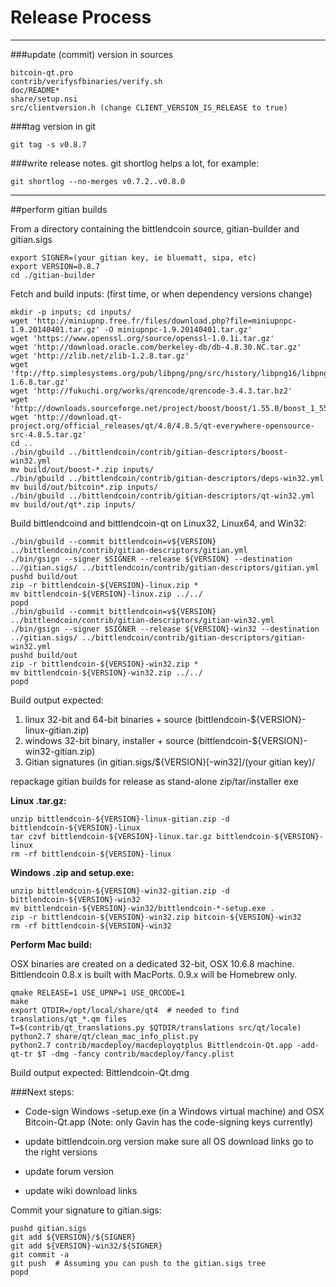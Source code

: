 Release Process
====================

* * *

###update (commit) version in sources


	bitcoin-qt.pro
	contrib/verifysfbinaries/verify.sh
	doc/README*
	share/setup.nsi
	src/clientversion.h (change CLIENT_VERSION_IS_RELEASE to true)

###tag version in git

	git tag -s v0.8.7

###write release notes. git shortlog helps a lot, for example:

	git shortlog --no-merges v0.7.2..v0.8.0

* * *

##perform gitian builds

 From a directory containing the bittlendcoin source, gitian-builder and gitian.sigs
  
	export SIGNER=(your gitian key, ie bluematt, sipa, etc)
	export VERSION=0.8.7
	cd ./gitian-builder

 Fetch and build inputs: (first time, or when dependency versions change)

	mkdir -p inputs; cd inputs/
	wget 'http://miniupnp.free.fr/files/download.php?file=miniupnpc-1.9.20140401.tar.gz' -O miniupnpc-1.9.20140401.tar.gz'
	wget 'https://www.openssl.org/source/openssl-1.0.1i.tar.gz'
	wget 'http://download.oracle.com/berkeley-db/db-4.8.30.NC.tar.gz'
	wget 'http://zlib.net/zlib-1.2.8.tar.gz'
	wget 'ftp://ftp.simplesystems.org/pub/libpng/png/src/history/libpng16/libpng-1.6.8.tar.gz'
	wget 'http://fukuchi.org/works/qrencode/qrencode-3.4.3.tar.bz2'
	wget 'http://downloads.sourceforge.net/project/boost/boost/1.55.0/boost_1_55_0.tar.bz2'
	wget 'http://download.qt-project.org/official_releases/qt/4.8/4.8.5/qt-everywhere-opensource-src-4.8.5.tar.gz'
	cd ..
	./bin/gbuild ../bittlendcoin/contrib/gitian-descriptors/boost-win32.yml
	mv build/out/boost-*.zip inputs/
	./bin/gbuild ../bittlendcoin/contrib/gitian-descriptors/deps-win32.yml
	mv build/out/bitcoin*.zip inputs/
	./bin/gbuild ../bittlendcoin/contrib/gitian-descriptors/qt-win32.yml
	mv build/out/qt*.zip inputs/

 Build bittlendcoind and bittlendcoin-qt on Linux32, Linux64, and Win32:
  
	./bin/gbuild --commit bittlendcoin=v${VERSION} ../bittlendcoin/contrib/gitian-descriptors/gitian.yml
	./bin/gsign --signer $SIGNER --release ${VERSION} --destination ../gitian.sigs/ ../bittlendcoin/contrib/gitian-descriptors/gitian.yml
	pushd build/out
	zip -r bittlendcoin-${VERSION}-linux.zip *
	mv bittlendcoin-${VERSION}-linux.zip ../../
	popd
	./bin/gbuild --commit bittlendcoin=v${VERSION} ../bittlendcoin/contrib/gitian-descriptors/gitian-win32.yml
	./bin/gsign --signer $SIGNER --release ${VERSION}-win32 --destination ../gitian.sigs/ ../bittlendcoin/contrib/gitian-descriptors/gitian-win32.yml
	pushd build/out
	zip -r bittlendcoin-${VERSION}-win32.zip *
	mv bittlendcoin-${VERSION}-win32.zip ../../
	popd

  Build output expected:

  1. linux 32-bit and 64-bit binaries + source (bittlendcoin-${VERSION}-linux-gitian.zip)
  2. windows 32-bit binary, installer + source (bittlendcoin-${VERSION}-win32-gitian.zip)
  3. Gitian signatures (in gitian.sigs/${VERSION}[-win32]/(your gitian key)/

repackage gitian builds for release as stand-alone zip/tar/installer exe

**Linux .tar.gz:**

	unzip bittlendcoin-${VERSION}-linux-gitian.zip -d bittlendcoin-${VERSION}-linux
	tar czvf bittlendcoin-${VERSION}-linux.tar.gz bittlendcoin-${VERSION}-linux
	rm -rf bittlendcoin-${VERSION}-linux

**Windows .zip and setup.exe:**

	unzip bittlendcoin-${VERSION}-win32-gitian.zip -d bittlendcoin-${VERSION}-win32
	mv bittlendcoin-${VERSION}-win32/bittlendcoin-*-setup.exe .
	zip -r bittlendcoin-${VERSION}-win32.zip bitcoin-${VERSION}-win32
	rm -rf bittlendcoin-${VERSION}-win32

**Perform Mac build:**

  OSX binaries are created on a dedicated 32-bit, OSX 10.6.8 machine.
  Bittlendcoin 0.8.x is built with MacPorts.  0.9.x will be Homebrew only.

	qmake RELEASE=1 USE_UPNP=1 USE_QRCODE=1
	make
	export QTDIR=/opt/local/share/qt4  # needed to find translations/qt_*.qm files
	T=$(contrib/qt_translations.py $QTDIR/translations src/qt/locale)
	python2.7 share/qt/clean_mac_info_plist.py
	python2.7 contrib/macdeploy/macdeployqtplus Bittlendcoin-Qt.app -add-qt-tr $T -dmg -fancy contrib/macdeploy/fancy.plist

 Build output expected: Bittlendcoin-Qt.dmg

###Next steps:

* Code-sign Windows -setup.exe (in a Windows virtual machine) and
  OSX Bitcoin-Qt.app (Note: only Gavin has the code-signing keys currently)

* update bittlendcoin.org version
  make sure all OS download links go to the right versions

* update forum version

* update wiki download links

Commit your signature to gitian.sigs:

	pushd gitian.sigs
	git add ${VERSION}/${SIGNER}
	git add ${VERSION}-win32/${SIGNER}
	git commit -a
	git push  # Assuming you can push to the gitian.sigs tree
	popd

